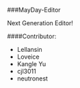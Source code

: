 ###MayDay-Editor

Next Generation Editor! 


####Contributor: 
+ Lellansin
+ Loveice
+ Kangle Yu
+ cjl3011
+ neutronest


